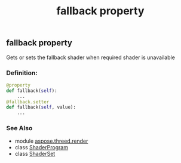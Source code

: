 ﻿---
title: fallback property
second_title: Aspose.3D for Python via .NET API References
description: 
type: docs
weight: 30
url: /python-net/aspose.threed.render/shaderset/fallback/
is_root: false
---

## fallback property


Gets or sets the fallback shader when required shader is unavailable
### Definition:
```python
@property
def fallback(self):
    ...
@fallback.setter
def fallback(self, value):
    ...
```

### See Also
* module [aspose.threed.render](../../)
* class [ShaderProgram](/3d/python-net/aspose.threed.render/shaderprogram)
* class [ShaderSet](/3d/python-net/aspose.threed.render/shaderset)
